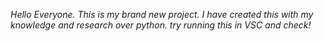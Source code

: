 *Hello Everyone. This is my brand new project. I have created this with my knowledge and research over python. try running this in VSC and check!* 
